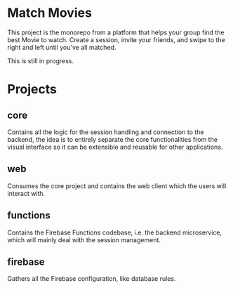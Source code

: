 # Match Movies
This project is the monorepo from a platform that helps your group find the best Movie to watch.
Create a session, invite your friends, and swipe to the right and left until you've all matched.

This is still in progress.

# Projects

## core
Contains all the logic for the session handling and connection to the backend, the idea is to entirely separate the core functionalities from the visual interface so it can be extensible and reusable for other applications.

## web
Consumes the core project and contains the web client which the users will interact with.

## functions
Contains the Firebase Functions codebase, i.e. the backend microservice, which will mainly deal with the session management.

## firebase
Gathers all the Firebase configuration, like database rules.
